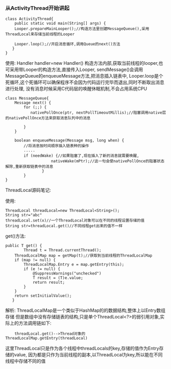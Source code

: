 ### 从ActivityThread开始讲起

    class ActivityThread{
		public static void main(String[] args) {
		Looper.prepareMainLooper();//构造方法里创建MessageQueue(),采用ThreadLocal来存储当前线程的Looper
		
		Looper.loop();//开启消息循环,调用Queue的next()方法
	   }
    }

使用:
Handler handler=new Handler()
构造方法内部,获取当前线程的looper,也可采用带Looper的构造方法,直接传入Looper, sendMessage()会调用MessageQueue的enqueueMessage方法,把消息插入链表中,
Looper.loop是个死循环,这个死循环可以确保程序不会因为代码运行完毕而退出,同时不断取出消息进行处理, 没有消息时候采用C代码层的唤醒休眠机制,不会占用系统CPU

	class MessageQueue{
		Message next() {
			for (;;) {
		       nativePollOnce(ptr, nextPollTimeoutMillis);//阻塞调用native层的nativePollOnce方法来获取消息队列中的消息

			}
		}

		boolean enqueueMessage(Message msg, long when) {
			//将消息按时间顺序插入链表种的操作
			.....
			if (needWake) {//如果阻塞了,现在插入了新的消息就需要唤醒,
                		nativeWake(mPtr);//这一句会使nativePollOnce的阻塞状态解除,重新获取链表中的消息
            		}
			}
	}

ThreadLocal源码笔记:

使用:

```
ThreadLocal threadLocal=new ThreadLocal<String>(); 
String str="abc"
threadLocal.set(x)//一个ThreadLocal对象可以在不同的线程设置存储的值
String str=threadLocal.get()//不同线程get出来的值不一样
```  

get()方法:

```
public T get() {
        Thread t = Thread.currentThread();
    ThreadLocalMap map = getMap(t);//获取到当前线程的ThreadLocalMap
    if (map != null) {
        ThreadLocalMap.Entry e = map.getEntry(this);
        if (e != null) {
            @SuppressWarnings("unchecked")
            T result = (T)e.value;
            return result;
        }
    }
    return setInitialValue();
   }     
```

解析:
ThreadLocalMap是一个类似于HashMap的的数据结构,整体上以Entry数组存储 但是数组中没有存储链表的结构,只是单个ThreadLocal<?>的弱引用对象,实际上的方法调用链如下:

```
    threadLocal.get()-->Thread对象的ThreadLocalMap.getEntry(threadLocal)
```

这里ThreadLocal只是作为各个线程中threadLocals的key,存储的值作为Entry存储的value, 因为都是只作为当前线程的副本,以ThreadLocal为key,所以能在不同线程中存储不同的值




    
    





































